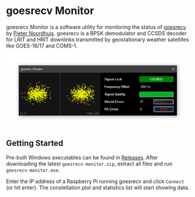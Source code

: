 # goesrecv Monitor
goesrecv Monitor is a software utility for monitoring the status of [goesrecv](https://github.com/pietern/goestools) by [Pieter Noordhuis](https://twitter.com/pnoordhuis). goesrecv is a BPSK demodulator and CCSDS decoder for LRIT and HRIT downlinks transmitted by geostationary weather satellites like GOES-16/17 and COMS-1.

![Screenshot](screenshot.png)

## Getting Started
Pre-built Windows executables can be found in [Releases](https://github.com/sam210723/goesrecv-monitor/releases/latest). After downloading the latest ```goesrecv-monitor.zip```, extract all files and run ```goesrecv-monitor.exe```.

Enter the IP address of a Raspberry Pi running goesrecv and click ```Connect``` (or hit enter). The constellation plot and statistics list will start showing data.
